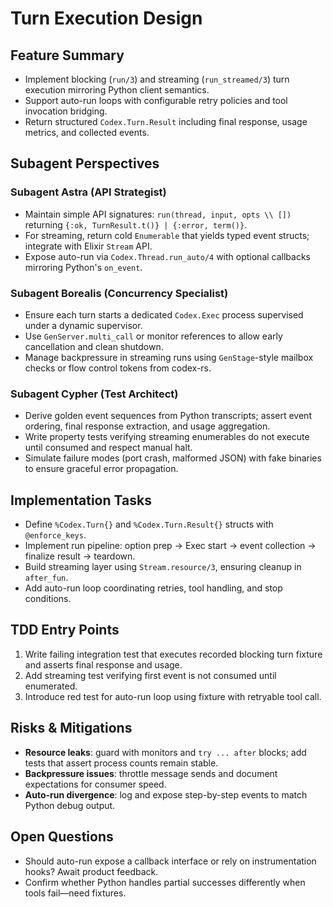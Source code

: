 # Turn Execution Design

## Feature Summary
- Implement blocking (`run/3`) and streaming (`run_streamed/3`) turn execution mirroring Python client semantics.
- Support auto-run loops with configurable retry policies and tool invocation bridging.
- Return structured `Codex.Turn.Result` including final response, usage metrics, and collected events.

## Subagent Perspectives
### Subagent Astra (API Strategist)
- Maintain simple API signatures: `run(thread, input, opts \\ [])` returning `{:ok, TurnResult.t()} | {:error, term()}`.
- For streaming, return cold `Enumerable` that yields typed event structs; integrate with Elixir `Stream` API.
- Expose auto-run via `Codex.Thread.run_auto/4` with optional callbacks mirroring Python's `on_event`.

### Subagent Borealis (Concurrency Specialist)
- Ensure each turn starts a dedicated `Codex.Exec` process supervised under a dynamic supervisor.
- Use `GenServer.multi_call` or monitor references to allow early cancellation and clean shutdown.
- Manage backpressure in streaming runs using `GenStage`-style mailbox checks or flow control tokens from codex-rs.

### Subagent Cypher (Test Architect)
- Derive golden event sequences from Python transcripts; assert event ordering, final response extraction, and usage aggregation.
- Write property tests verifying streaming enumerables do not execute until consumed and respect manual halt.
- Simulate failure modes (port crash, malformed JSON) with fake binaries to ensure graceful error propagation.

## Implementation Tasks
- Define `%Codex.Turn{}` and `%Codex.Turn.Result{}` structs with `@enforce_keys`.
- Implement run pipeline: option prep → Exec start → event collection → finalize result → teardown.
- Build streaming layer using `Stream.resource/3`, ensuring cleanup in `after_fun`.
- Add auto-run loop coordinating retries, tool handling, and stop conditions.

## TDD Entry Points
1. Write failing integration test that executes recorded blocking turn fixture and asserts final response and usage.
2. Add streaming test verifying first event is not consumed until enumerated.
3. Introduce red test for auto-run loop using fixture with retryable tool call.

## Risks & Mitigations
- **Resource leaks**: guard with monitors and `try ... after` blocks; add tests that assert process counts remain stable.
- **Backpressure issues**: throttle message sends and document expectations for consumer speed.
- **Auto-run divergence**: log and expose step-by-step events to match Python debug output.

## Open Questions
- Should auto-run expose a callback interface or rely on instrumentation hooks? Await product feedback.
- Confirm whether Python handles partial successes differently when tools fail—need fixtures.
